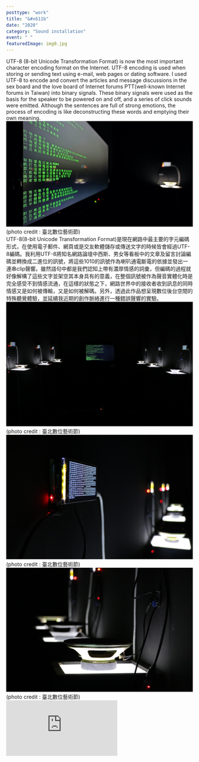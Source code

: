 ```yaml
---
posttype: "work"
title: "&#x611b"
date: "2020"
category: "Sound installation"
event: " "
featuredImage: img0.jpg
---
```

<div class="box">
    <div class="dscrptn">
      UTF-8 (8-bit Unicode Transformation Format) is now the most important character encoding format on the Internet. UTF-8 encoding is used when storing or sending text using e-mail, web pages or dating software. I used UTF-8 to encode and convert the articles and message discussions in the sex board and the love board of Internet forums PTT(well-known Internet forums in Taiwan) into binary signals. These binary signals were used as the basis for the speaker to be powered on and off, and a series of click sounds were emitted. Although the sentences are full of strong emotions, the process of encoding is like deconstructing these words and emptying their own meaning.<br>
    </div>
</div>


<div class="box">
    <img class="subimg" src="./img1.jpg">
    <div class="photocredit">(photo credit : 臺北數位藝術節)</div>
</div>


<div class="box">
    <div class="dscrptn">
      UTF-8(8-bit Unicode Transformation Format)是現在網路中最主要的字元編碼形式，在使用電子郵件、網頁或是交友軟體儲存或傳送文字的時候皆會經過UTF-8編碼。我利用UTF-8將知名網路論壇中西斯、男女等看板中的文章及留言討論編碼並轉換成二進位的訊號，將這些1010的訊號作為喇叭通電斷電的依據並發出一連串clip聲響。雖然語句中都是我們認知上帶有濃厚情感的詞彙，但編碼的過程就好像解構了這些文字並架空其本身具有的意義，在整個訊號被作為聲音實體化時是完全感受不到情感流通，在這樣的狀態之下，網路世界中的接收者收到訊息的同時情感又是如何被傳輸，又是如何被解碼。另外，透過此作品想呈現數位後台空間的特殊聽覺體驗，並延續我近期的創作脈絡進行一種錯誤聲響的實驗。
    </div>
</div>


<div class="box">
    <img class="subimg" src="./img0.jpg">
    <div class="photocredit">(photo credit : 臺北數位藝術節)</div>
</div>

<div class="box">
    <img class="subimg" src="./img2.jpg">
    <div class="photocredit">(photo credit : 臺北數位藝術節)</div>
</div>


<div class="box">
    <img class="subimg" src="./img3.jpg">
    <div class="photocredit">(photo credit : 臺北數位藝術節)</div>
</div>


<div class="box"></div>

<iframe title="vimeo-player" src="https://player.vimeo.com/video/475363366" frameborder="0" allowfullscreen></iframe>
